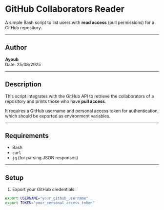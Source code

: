 # GitHub Collaborators Reader

A simple Bash script to list users with **read access** (pull permissions) for a GitHub repository.

---

## Author

**Ayoub**  
Date: 25/08/2025

---

## Description

This script integrates with the GitHub API to retrieve the collaborators of a repository and prints those who have **pull access**.  

It requires a GitHub username and personal access token for authentication, which should be exported as environment variables.

---

## Requirements

- Bash
- `curl`
- `jq` (for parsing JSON responses)

---

## Setup

1. Export your GitHub credentials:

```bash
export USERNAME="your_github_username"
export TOKEN="your_personal_access_token"

